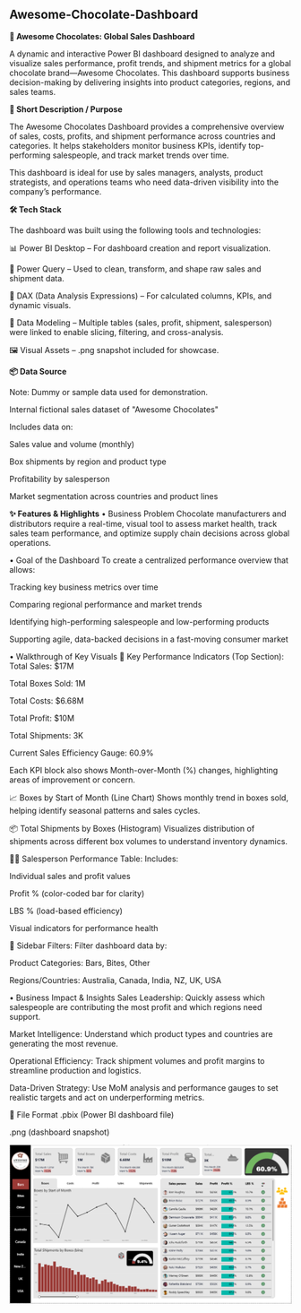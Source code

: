 **Awesome-Chocolate-Dashboard**
---

**🍫 Awesome Chocolates: Global Sales Dashboard**

A dynamic and interactive Power BI dashboard designed to analyze and visualize sales performance, profit trends, and shipment metrics for a global chocolate brand—Awesome Chocolates. This dashboard supports business decision-making by delivering insights into product categories, regions, and sales teams.

**📝 Short Description / Purpose**

The Awesome Chocolates Dashboard provides a comprehensive overview of sales, costs, profits, and shipment performance across countries and categories. It helps stakeholders monitor business KPIs, identify top-performing salespeople, and track market trends over time.

This dashboard is ideal for use by sales managers, analysts, product strategists, and operations teams who need data-driven visibility into the company’s performance.

**🛠️ Tech Stack**

The dashboard was built using the following tools and technologies:

📊 Power BI Desktop – For dashboard creation and report visualization.

📂 Power Query – Used to clean, transform, and shape raw sales and shipment data.

🧠 DAX (Data Analysis Expressions) – For calculated columns, KPIs, and dynamic visuals.

📁 Data Modeling – Multiple tables (sales, profit, shipment, salesperson) were linked to enable slicing, filtering, and cross-analysis.

🖼️ Visual Assets – .png snapshot included for showcase.

**📦 Data Source**

Note: Dummy or sample data used for demonstration.

Internal fictional sales dataset of "Awesome Chocolates"

Includes data on:

Sales value and volume (monthly)

Box shipments by region and product type

Profitability by salesperson

Market segmentation across countries and product lines

**✨ Features & Highlights**
• Business Problem
Chocolate manufacturers and distributors require a real-time, visual tool to assess market health, track sales team performance, and optimize supply chain decisions across global operations.

• Goal of the Dashboard
To create a centralized performance overview that allows:

Tracking key business metrics over time

Comparing regional performance and market trends

Identifying high-performing salespeople and low-performing products

Supporting agile, data-backed decisions in a fast-moving consumer market

• Walkthrough of Key Visuals
🔹 Key Performance Indicators (Top Section):
Total Sales: $17M

Total Boxes Sold: 1M

Total Costs: $6.68M

Total Profit: $10M

Total Shipments: 3K

Current Sales Efficiency Gauge: 60.9%

Each KPI block also shows Month-over-Month (%) changes, highlighting areas of improvement or concern.

📈 Boxes by Start of Month (Line Chart)
Shows monthly trend in boxes sold, helping identify seasonal patterns and sales cycles.

📦 Total Shipments by Boxes (Histogram)
Visualizes distribution of shipments across different box volumes to understand inventory dynamics.

🧑‍💼 Salesperson Performance Table:
Includes:

Individual sales and profit values

Profit % (color-coded bar for clarity)

LBS % (load-based efficiency)

Visual indicators for performance health

📂 Sidebar Filters:
Filter dashboard data by:

Product Categories: Bars, Bites, Other

Regions/Countries: Australia, Canada, India, NZ, UK, USA

• Business Impact & Insights
Sales Leadership: Quickly assess which salespeople are contributing the most profit and which regions need support.

Market Intelligence: Understand which product types and countries are generating the most revenue.

Operational Efficiency: Track shipment volumes and profit margins to streamline production and logistics.

Data-Driven Strategy: Use MoM analysis and performance gauges to set realistic targets and act on underperforming metrics.

📁 File Format
.pbix (Power BI dashboard file)

.png (dashboard snapshot)

![Dashboard Preview](https://github.com/Abhishek-Kaushik-0/Awesome-Chocolate-Bi-Dashboard/blob/main/AwesomeChocolateBiScreenshot.png)



